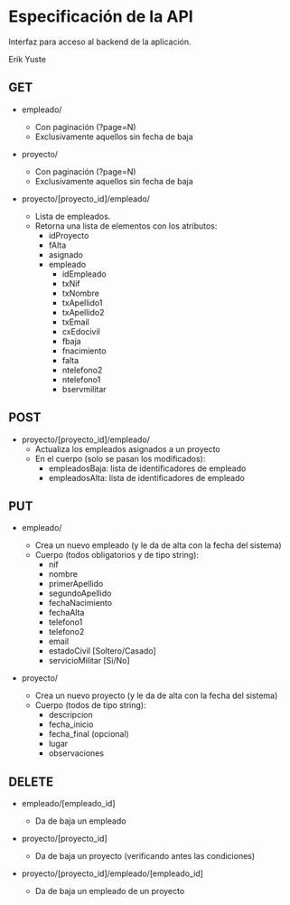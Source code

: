 
# Especificación de la API

Interfaz para acceso al backend de la aplicación.

Erik Yuste

## GET

- empleado/
    - Con paginación (?page=N)
    - Exclusivamente aquellos sin fecha de baja

- proyecto/
    - Con paginación (?page=N)
    - Exclusivamente aquellos sin fecha de baja

- proyecto/[proyecto_id]/empleado/
    - Lista de empleados.
    - Retorna una lista de elementos con los atributos:
        - idProyecto
        - fAlta
        - asignado
        - empleado
            - idEmpleado
            - txNif
            - txNombre
            - txApellido1
            - txApellido2
            - txEmail
            - cxEdocivil
            - fbaja
            - fnacimiento
            - falta
            - ntelefono2
            - ntelefono1
            - bservmilitar


## POST

- proyecto/[proyecto_id]/empleado/
    - Actualiza los empleados asignados a un proyecto
    - En el cuerpo (solo se pasan los modificados):
        - empleadosBaja: lista de identificadores de empleado
        - empleadosAlta: lista de identificadores de empleado


## PUT

- empleado/
    - Crea un nuevo empleado (y le da de alta con la fecha del sistema)
    - Cuerpo (todos obligatorios y de tipo string):
        - nif
        - nombre
        - primerApellido
        - segundoApellido
        - fechaNacimiento
        - fechaAlta
        - telefono1
        - telefono2
        - email
        - estadoCivil [Soltero/Casado]
        - servicioMilitar [Si/No]

- proyecto/
    - Crea un nuevo proyecto (y le da de alta con la fecha del sistema)
    - Cuerpo (todos de tipo string):
        - descripcion
        - fecha_inicio
        - fecha_final (opcional)
        - lugar
        - observaciones


## DELETE

- empleado/[empleado_id]
    - Da de baja un empleado

- proyecto/[proyecto_id]
    - Da de baja un proyecto (verificando antes las condiciones)

- proyecto/[proyecto_id]/empleado/[empleado_id]
    - Da de baja un empleado de un proyecto
